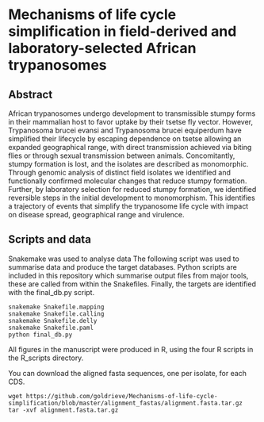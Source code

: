 # Mechanisms of life cycle simplification in field-derived and laboratory-selected African trypanosomes

## Abstract

African trypanosomes undergo development to transmissible stumpy forms in their mammalian host to favor uptake by their tsetse fly vector. However, Trypanosoma brucei evansi and Trypanosoma brucei equiperdum have simplified their lifecycle by escaping dependence on tsetse allowing an expanded geographical range, with direct transmission achieved via biting flies or through sexual transmission between animals. Concomitantly, stumpy formation is lost, and the isolates are described as monomorphic. Through genomic analysis of distinct field isolates we identified and functionally confirmed molecular changes that reduce stumpy formation. Further, by laboratory selection for reduced stumpy formation, we identified reversible steps in the initial development to monomorphism. This identifies a trajectory of events that simplify the trypanosome life cycle with impact on disease spread, geographical range and virulence.

## Scripts and data

Snakemake was used to analyse data
The following script was used to summarise data and produce the target databases. Python scripts are included in this repository which summarise output files from major tools, these are called from within the Snakefiles. Finally, the targets are identified with the final_db.py script. 

```
snakemake Snakefile.mapping
snakemake Snakefile.calling
snakemake Snakefile.delly
snakemake Snakefile.paml
python final_db.py
```

All figures in the manuscript were produced in R, using the four R scripts in the R_scripts directory.

You can download the aligned fasta sequences, one per isolate, for each CDS.

```
wget https://github.com/goldrieve/Mechanisms-of-life-cycle-simplification/blob/master/alignment_fastas/alignment.fasta.tar.gz
tar -xvf alignment.fasta.tar.gz
```